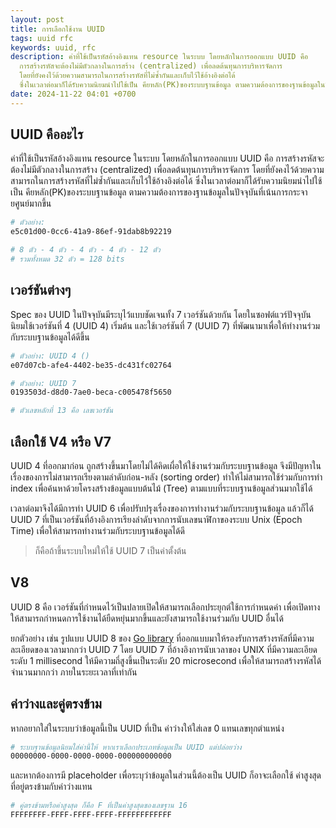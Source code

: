 ```yaml
---
layout: post
title: การเลือกใช้งาน UUID
tags: uuid rfc
keywords: uuid, rfc
description: ค่าที่ใช้เป็นรหัสอ้างอิงแทน resource ในระบบ โดยหลักในการออกแบบ UUID คือ
  การสร้างรหัสจะต้องไม่มีตัวกลางในการสร้าง (centralized) เพื่อลดต้นทุนการบริหารจัดการ
  โดยที่ยังคงไว้ด้วยความสามารถในการสร้างรหัสที่ไม่ซ้ำกันและเก็บไว้ใช้อ้างอิงต่อได้
  ซึ่งในเวลาต่อมาก็ได้รับความนิยมนำไปใช้เป็น คียหลัก(PK)ของระบบฐานข้อมูล ตามความต้องการของฐานข้อมูลในปัจจุบันที่เน้นการกระจายศูนย์มากขึ้น
date: 2024-11-22 04:01 +0700
---
```

## UUID คืออะไร

ค่าที่ใช้เป็นรหัสอ้างอิงแทน resource ในระบบ โดยหลักในการออกแบบ UUID คือ
การสร้างรหัสจะต้องไม่มีตัวกลางในการสร้าง (centralized) เพื่อลดต้นทุนการบริหารจัดการ
โดยที่ยังคงไว้ด้วยความสามารถในการสร้างรหัสที่ไม่ซ้ำกันและเก็บไว้ใช้อ้างอิงต่อได้
ซึ่งในเวลาต่อมาก็ได้รับความนิยมนำไปใช้เป็น คียหลัก(PK)ของระบบฐานข้อมูล
ตามความต้องการของฐานข้อมูลในปัจจุบันที่เน้นการกระจายศูนย์มากขึ้น

```sh
# ตัวอย่าง:
e5c01d00-0cc6-41a9-86ef-91dab8b92219

# 8 ตัว - 4 ตัว - 4 ตัว - 4 ตัว - 12 ตัว
# รวมทั้งหมด 32 ตัว = 128 bits
```

## เวอร์ชันต่างๆ

Spec ของ UUID ในปัจจุบันมีระบุไว้แบบชัดเจนทั้ง 7 เวอร์ชันด้วยกัน
โดยในซอฟต์แวร์ปัจจุบัน นิยมใช้เวอร์ชันที่ 4 (UUID 4) เริ่มต้น และใช้เวอร์ชันที่ 7
(UUID 7) ที่พัฒนามาเพื่อให้ทำงานร่วมกับระบบฐานข้อมูลได้ดีขึ้น


```sh
# ตัวอย่าง: UUID 4 ()
e07d07cb-afe4-4402-be35-dc431fc02764

# ตัวอย่าง: UUID 7
0193503d-d8d0-7ae0-beca-c005478f5650

# ตัวเลขหลักที่ 13 คือ เลขเวอร์ชัน
```

## เลือกใช้ V4 หรือ V7

UUID 4 ที่ออกมาก่อน ถูกสร้างขึ้นมาโดยไม่ได้คิดเผื่อให้ใช้งานร่วมกับระบบฐานข้อมูล
จึงมีปัญหาในเรื่องของการไม่สามารถเรียงตามลำดับก่อน-หลัง (sorting order)
ทำให้ไม่สามารถใช้ร่วมกับการทำ index เพื่อค้นหาด้วยโครงสร้างข้อมูลแบบต้นไม้ (Tree)
ตามแบบที่ระบบฐานข้อมูลส่วนมากใช้ได้

เวลาต่อมาจึงได้มีการทำ UUID 6 เพื่อปรับปรุงเรื่องของการทำงานร่วมกับระบบฐานข้อมูล
แล้วก็ได้ UUID 7 ที่เป็นเวอร์ชันที่อ้างอิงการเรียงลำดับจากการนับเลขนาฬิกาของระบบ
Unix (Epoch Time) เพื่อให้สามารถทำงานร่วมกับระบบฐานข้อมูลได้ดี

> ก็คือถ้าขึ้นระบบใหม่ให้ใช้ UUID 7 เป็นค่าตั้งต้น

## V8

UUID 8 คือ เวอร์ชันที่กำหนดไว้เป็นปลายเปิดให้สามารถเลือกประยุกต์ใช้การกำหนดค่า
เพื่อเปิดทางให้สามารถกำหนดการใช้งานได้ยืดหยุ่นมากขึ้นและยังสามารถใช้งานร่วมกับ
UUID อื่นได้

ยกตัวอย่าง เช่น รูปแบบ UUID 8 ของ [Go library](https://pkg.go.dev/github.com/samborkent/uuidv8#section-readme)
ที่ออกแบบมาให้รองรับการสร้างรหัสที่มีความละเอียดของเวลามากกว่า UUID 7
โดย UUID 7 ที่อ้างอิงการนับเวลาของ UNIX ที่มีความละเอียดระดับ 1 millisecond
ให้มีความถี่สูงขึ้นเป็นระดับ 20 microsecond เพื่อให้สามารถสร้างรหัสได้จำนวนมากกว่า
ภายในระยะเวลาที่เท่ากัน


## ค่าว่างและคู่ตรงข้าม

หากอยากใส่ในระบบว่าข้อมูลนี้เป็น UUID ที่เป็น ค่าว่างให้ใส่เลข 0 แทนเลขทุกตำแหน่ง

```sh
# ระบบฐานข้อมูลนิยมใส่ค่านี้ให้ หากเราเลือกประเภทข้อมูลเป็น UUID แต่ปล่อยว่าง
00000000-0000-0000-0000-000000000000
```

และหากต้องการมี placeholder เพื่อระบุว่าข้อมูลในส่วนนี้ต้องเป็น UUID ก็อาจะเลือกใช้
ค่าสูงสุดที่อยู่ตรงข้ามกับค่าว่างแทน

```sh
# คู่ตรงข้ามหรือค่าสูงสุด ก็คือ F ที่เป็นค่าสูงสุดของเลขฐาน 16
FFFFFFFF-FFFF-FFFF-FFFF-FFFFFFFFFFFF
```
